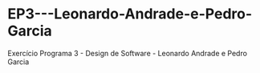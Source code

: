 # EP3---Leonardo-Andrade-e-Pedro-Garcia
Exercício Programa 3 - Design de Software - Leonardo Andrade e Pedro Garcia
